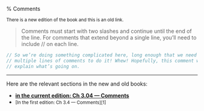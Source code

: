 % Comments

<small>There is a new edition of the book and this is an old link.</small>

> Comments must start with two slashes and continue until the end of the line. For comments that extend beyond a single line, you’ll need to include // on each line.

```rust
// So we’re doing something complicated here, long enough that we need
// multiple lines of comments to do it! Whew! Hopefully, this comment will
// explain what’s going on.
```

---

Here are the relevant sections in the new and old books:

* **[in the current edition: Ch 3.04 — Comments][2]**
* <small>[In the first edition: Ch 3.4 — Comments][1]</small>

[2]: ch03-04-comments.html
